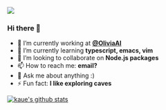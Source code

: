 ![](https://media0.giphy.com/media/hp4AjXQLO4s0hewg4s/giphy.gif)
### Hi there 👋

- 🔭 I’m currently working at **[@OliviaAI](https://github.com/OliviaAI)**
- 🌱 I’m currently learning **typescript, emacs, vim**
- 👯 I’m looking to collaborate on **Node.js packages**
- 📫 How to reach me: **email?**
- 💬 Ask me about anything :)
- ⚡ Fun fact: **I like exploring caves**

[![kaue's github stats](https://github-readme-stats.vercel.app/api?username=kaue&include_all_commits=true&show_icons=true&hide_title=true&hide_border=true)](https://github.com/kaue)
